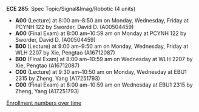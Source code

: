 **ECE 285**: Spec Topic/Signal&Imag/Robotic (4 units)

- **A00** (Lecture) at 8:00 am–8:50 am on Monday, Wednesday, Friday at PCYNH 122 by Sworder, David D. (A00504459)
- **A00** (Final Exam) at 8:00 am–10:59 am on Monday at PCYNH 122 by Sworder, David D. (A00504459)
- **B00** (Lecture) at 9:00 am–9:50 am on Monday, Wednesday, Friday at WLH 2207 by Xie, Pengtao (A16712087)
- **B00** (Final Exam) at 8:00 am–10:59 am on Wednesday at WLH 2207 by Xie, Pengtao (A16712087)
- **C00** (Lecture) at 9:30 am–10:50 am on Monday, Wednesday at EBU1 2315 by Zheng, Yang (A17251793)
- **C00** (Final Exam) at 8:00 am–10:59 am on Wednesday at EBU1 2315 by Zheng, Yang (A17251793)

[Enrollment numbers over time](./ECE285.tsv)
